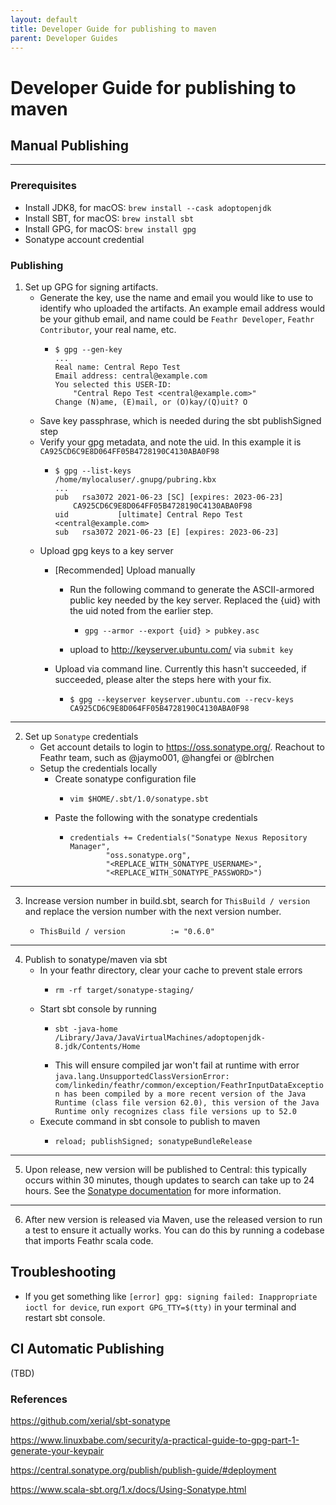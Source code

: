 ```yaml
---
layout: default
title: Developer Guide for publishing to maven
parent: Developer Guides
---
```


# Developer Guide for publishing to maven

## Manual Publishing
---

### Prerequisites
- Install JDK8, for macOS: `brew install --cask adoptopenjdk`
- Install SBT, for macOS: `brew install sbt`
- Install GPG, for macOS: `brew install gpg`
- Sonatype account credential

### Publishing
1. Set up GPG for signing artifacts.
    * Generate the key, use the name and email you would like to use to identify who uploaded the artifacts. An example email address would be your github email, and name could be `Feathr Developer`, `Feathr Contributor`, your real name, etc.
        *   ```
            $ gpg --gen-key
            ...
            Real name: Central Repo Test
            Email address: central@example.com
            You selected this USER-ID:
                "Central Repo Test <central@example.com>"
            Change (N)ame, (E)mail, or (O)kay/(Q)uit? O
            ```
     * Save key passphrase, which is needed during the sbt publishSigned step
     * Verify your gpg metadata, and note the uid. In this example it is `CA925CD6C9E8D064FF05B4728190C4130ABA0F98`
        *   ```
            $ gpg --list-keys
            /home/mylocaluser/.gnupg/pubring.kbx
            ...
            pub   rsa3072 2021-06-23 [SC] [expires: 2023-06-23]
                CA925CD6C9E8D064FF05B4728190C4130ABA0F98
            uid           [ultimate] Central Repo Test <central@example.com>
            sub   rsa3072 2021-06-23 [E] [expires: 2023-06-23]
            ```
    * Upload gpg keys to a key server
        * [Recommended] Upload manually
            * Run the following command to generate the ASCII-armored public key needed by the key server. Replaced the {uid} with the uid noted from the earlier step.
                *   ```
                    gpg --armor --export {uid} > pubkey.asc
                    ```
            * upload to http://keyserver.ubuntu.com/ via `submit key`

        * Upload via command line. Currently this hasn't succeeded, if succeeded, please alter the steps here with your fix.
            *   ```
                $ gpg --keyserver keyserver.ubuntu.com --recv-keys CA925CD6C9E8D064FF05B4728190C4130ABA0F98
                ```
---

2.  Set up `Sonatype` credentials    
    * Get account details to login to https://oss.sonatype.org/. Reachout to Feathr team, such as @jaymo001, @hangfei or @blrchen
    * Setup the credentials locally
        * Create sonatype configuration file
            *   ```
                vim $HOME/.sbt/1.0/sonatype.sbt
                ```
        * Paste the following with the sonatype credentials
            *   ```
                credentials += Credentials("Sonatype Nexus Repository Manager",
                        "oss.sonatype.org",
                        "<REPLACE_WITH_SONATYPE_USERNAME>",
                        "<REPLACE_WITH_SONATYPE_PASSWORD>")
                ```
---
3. Increase version number in build.sbt, search for `ThisBuild / version` and replace the version number with the next version number.
    *   ```
        ThisBuild / version          := "0.6.0"
        ```

---
4. Publish to sonatype/maven via sbt
    * In your feathr directory, clear your cache to prevent stale errors
        *   ```
            rm -rf target/sonatype-staging/
            ```
    * Start sbt console by running
        *   ```
            sbt -java-home /Library/Java/JavaVirtualMachines/adoptopenjdk-8.jdk/Contents/Home
            ```
        * This will ensure compiled jar won't fail at runtime with error `java.lang.UnsupportedClassVersionError: com/linkedin/feathr/common/exception/FeathrInputDataException has been compiled by a more recent version of the Java Runtime (class file version 62.0), this version of the Java Runtime only recognizes class file versions up to 52.0`
    * Execute command in sbt console to publish to maven
        *   ```
            reload; publishSigned; sonatypeBundleRelease
            ```
---

5. Upon release, new version will be published to Central: this typically occurs within 30 minutes, though updates to search can take up to 24 hours. See the [Sonatype documentation](https://central.sonatype.org/publish/publish-guide/#releasing-to-central) for more information.

---

6. After new version is released via Maven, use the released version to run a test to ensure it actually works. You can do this by running a codebase that imports Feathr scala code.

## Troubleshooting
- If you get something like `[error] gpg: signing failed: Inappropriate ioctl for device`, run `export GPG_TTY=$(tty)` in your terminal and restart sbt console.


## CI Automatic Publishing

(TBD)

### References

https://github.com/xerial/sbt-sonatype

https://www.linuxbabe.com/security/a-practical-guide-to-gpg-part-1-generate-your-keypair

https://central.sonatype.org/publish/publish-guide/#deployment

https://www.scala-sbt.org/1.x/docs/Using-Sonatype.html
